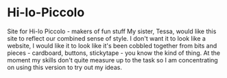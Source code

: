 # Hi-lo-Piccolo
Site for Hi-lo Piccolo - makers of fun stuff
My sister, Tessa, would like this site to reflect our combined sense of style. I don't want it to look like a website, I would like it to look like it's been cobbled together from bits and pieces - cardboard, buttons, stickytape - you know the kind of thing.
At the moment my skills don't quite measure up to the task so I am concentrating on using this version to try out my ideas.
